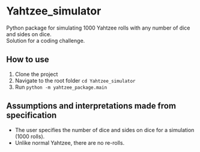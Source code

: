 # Yahtzee_simulator
Python package for simulating 1000 Yahtzee rolls with any number of dice and sides on dice. \
Solution for a coding challenge. 

## How to use 
1. Clone the project
2. Navigate to the root folder ```cd Yahtzee_simulator```
3. Run ```python -m yahtzee_package.main```

## Assumptions and interpretations made from specification
* The user specifies the number of dice and sides on dice for a simulation (1000 rolls). 
* Unlike normal Yahtzee, there are no re-rolls.

